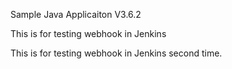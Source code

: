 Sample Java Applicaiton V3.6.2

This is for testing webhook in Jenkins

This is for testing webhook in Jenkins second time.
